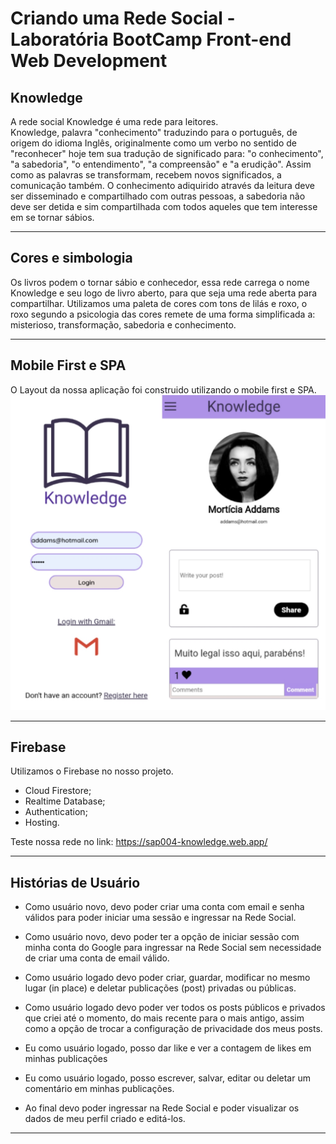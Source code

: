 # Criando uma Rede Social - Laboratória BootCamp Front-end Web Development

## Knowledge
A rede social Knowledge é uma rede para leitores.  
Knowledge, palavra "conhecimento" traduzindo para o português, de origem do idioma Inglês, originalmente como um verbo no sentido de "reconhecer" hoje tem sua tradução de significado para: "o conhecimento", "a sabedoria", "o entendimento", "a compreensão" e "a erudição". 
Assim como as palavras se transformam, recebem novos significados, a comunicação também. O conhecimento adiquirido através da leitura deve ser disseminado e compartilhado com outras pessoas, a sabedoria não deve ser detida e sim compartilhada com todos aqueles que tem interesse em se tornar sábios. 

***

## Cores e simbologia 
Os livros podem o tornar sábio e conhecedor, essa rede carrega o nome Knowledge e seu logo de livro aberto, para que seja uma rede aberta para compartilhar.
Utilizamos uma paleta de cores com tons de lilás e roxo, o roxo segundo a psicologia das cores remete de uma forma simplificada a: misterioso, transformação, sabedoria e conhecimento. 

***

## Mobile First e SPA

O Layout da nossa aplicação foi construido utilizando o mobile first e SPA.
 ![](readme.md-img/screenshot.jpeg)

 ***

## Firebase 
Utilizamos o Firebase no nosso projeto. 

* Cloud Firestore;
* Realtime Database;
* Authentication;
* Hosting. 

Teste nossa rede no link: <https://sap004-knowledge.web.app/>

***

## Histórias de Usuário

  * Como usuário novo, devo poder criar uma conta com email e senha válidos para poder iniciar uma sessão e ingressar na Rede Social.

  * Como usuário novo, devo poder ter a opção de iniciar sessão com minha conta do Google para ingressar na Rede Social sem necessidade de criar uma conta de email válido.

  * Como usuário logado devo poder criar, guardar, modificar no mesmo lugar (in place) e deletar publicações (post) privadas ou públicas.

  * Como usuário logado devo poder ver todos os posts públicos e privados que criei até o momento, do mais recente para o mais antigo, assim como a opção de trocar a configuração de privacidade dos meus posts.

  * Eu como usuário logado, posso dar like e ver a contagem de likes em minhas publicações

  * Eu como usuário logado, posso escrever, salvar, editar ou deletar um comentário em minhas publicações.

  * Ao final devo poder ingressar na Rede Social e poder visualizar os dados de meu perfil criado e editá-los.

***